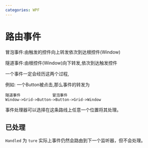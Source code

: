```yaml
---
categories: WPF
---
```


# 路由事件

冒泡事件:由触发的控件向上转发依次到达根控件(Window)

隧道事件:由根控件(Window)向下转发,依次到达触发控件

一个事件一定会经历这两个过程,

例如: 一个Button被点击,那么事件的转发为

    隧道事件              冒泡事件
    Window->Grid->Button->Button->Grid->Window

事件处理器可以选择在这条路线上任意一个位置将其处理。


## 已处理

`Handled` 为 `ture` 实际上事件仍然会路由到下一个监听器，但不会处理。